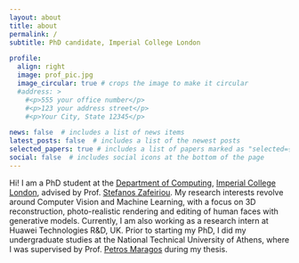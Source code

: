 ```yaml
---
layout: about
title: about
permalink: /
subtitle: PhD candidate, Imperial College London

profile:
  align: right
  image: prof_pic.jpg
  image_circular: true # crops the image to make it circular
  #address: >
    #<p>555 your office number</p>
    #<p>123 your address street</p>
    #<p>Your City, State 12345</p>

news: false  # includes a list of news items
latest_posts: false  # includes a list of the newest posts
selected_papers: true # includes a list of papers marked as "selected={true}"
social: false  # includes social icons at the bottom of the page
---
```


Hi! I am a PhD student at the [Department of Computing](https://www.imperial.ac.uk/computing/), [Imperial College London](https://www.imperial.ac.uk/), advised by Prof. [Stefanos Zafeiriou](https://www.imperial.ac.uk/people/s.zafeiriou). My research interests revolve around Computer Vision and Machine Learning, with a focus on 3D reconstruction, photo-realistic rendering and editing of human faces with generative models. Currently, I am also working as a research intern at Huawei Technologies R&D, UK. Prior to starting my PhD, I did my undergraduate studies at the National Technical University of Athens, where I was supervised by Prof. [Petros Maragos](https://robotics.ntua.gr/members/maragos/) during my thesis.
